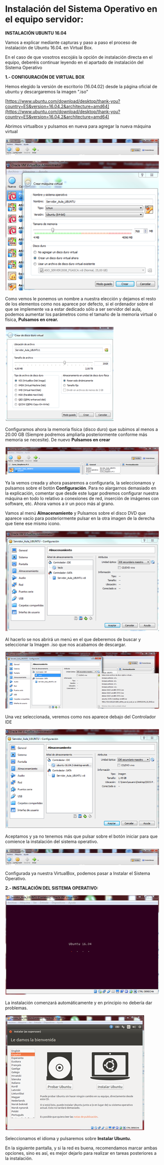 # Instalación del Sistema Operativo en el equipo servidor:

**INSTALACIÓN UBUNTU 16.04**

Vamos a explicar mediante capturas y paso a paso el proceso de instalación de Ubuntu 16.04. en Virtual Box.

En el caso de que vosotros escojáis la opción de instalación directa en el equipo, deberéis continuar leyendo en el apartado de instalación del Sistema Operativo

**1.- CONFIGURACIÓN DE VIRTUAL BOX**

Hemos elegido la versión de escritorio \(16.04.02\) desde la página oficial de ubuntu y descargaremos la imagen ".iso"

[https://www.ubuntu.com/download/desktop/thank-you?country=ES&version=16.04.2&architecture=amd64](https://www.ubuntu.com/download/desktop/thank-you?country=ES&version=16.04.2&architecture=amd64)

Abrimos virtualbox y pulsamos en nueva para agregar la nueva máquina virtual

![](/assetsa/import.png)

![](/assetsmenu1/import.png)

Como vemos le ponemos un nombre a nuestra elección y dejamos el resto de los elementos como nos aparece por defecto, si el ordenador sobre el que se implemente va a estar dedicado sólo a ser servidor del aula, podemos aumentar los parámetros como el tamaño de la memoria virtual o física, **Pulsamos en crear.**

![](/1/import.png)

Configuramos ahora la memoria física \(disco duro\) que subimos al menos a 20.00 GB \(Siempre podremos ampliarla posteriormente conforme más memoria se necesite\). De nuevo **Pulsamos en crear**

![](/2/import.png)

Ya la vemos creada y ahora pasaremos a configurarla, la seleccionamos y pulsamos sobre el botón **Configuración**. Para no alargarnos demasiado en la explicación, comentar que desde este lugar podremos configurar nuestra máquina en todo lo relativo a conexiones de red, inserción de imágenes con software, etc. Ahora vamos a ir un poco más al grano.

Vamos al menú **Almacenamiento** y Pulsamos sobre el disco DVD que aparece vacío para posteriormente pulsar en la otra imagen de la derecha que tiene ese mismo icono.

![](/3/import.png)

Al hacerlo se nos abrirá un menú en el que deberemos de buscar y seleccionar la Imagen .iso que nos acabamos de descargar.

![](/4/import.png)

Una vez seleccionada, veremos como nos aparece debajo del Controlador IDE

![](/assets/5)

Aceptamos y ya no tenemos más que pulsar sobre el botón iniciar para que comience la instalación del sistema operativo.

![](/assets/2)

Configurada ya nuestra VirtualBox, podemos pasar a Instalar el Sistema Operativo.

**2.- INSTALACIÓN DEL SISTEMA OPERATIVO:**

![](/assets/11)

La instalación comenzará automáticamente y en principio no debería dar problemas.

![](/assets/111)



Seleccionamos el idioma y pulsaremos sobre **Instalar Ubuntu.**

En la siguiente pantalla, y si la red es buena, recomendamos marcar ambas opciones, sino es así, es mejor dejarlo para realizar en tareas posteriores a la instalación.

